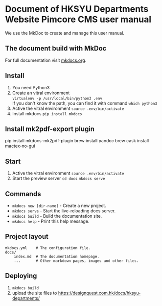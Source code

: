 # Document of HKSYU Departments Website Pimcore CMS user manual
We use the MkDoc to create and manage this user manual.

## The document build with MkDoc
For full documentation visit [mkdocs.org](http://mkdocs.org).

## Install
1. You need Python3
2. Create an vitral environment\
   `virtualenv -p /usr/local/bin/python3 .env`\
   If you don't know the path, you can find it with command `which python3`
3. Active the vitral environment
   `source .env/bin/activate`
4. Install mkdocs
   `pip install mkdocs`

## Install mk2pdf-export plugin
   pip install mkdocs-mk2pdf-plugin
   brew install pandoc
   brew cask install mactex-no-gui

## Start
1. Active the vitral environment
   `source .env/bin/activate`
2. Start the preview server
   `cd docs`
   `mkdocs serve`

## Commands

* `mkdocs new [dir-name]` - Create a new project.
* `mkdocs serve` - Start the live-reloading docs server.
* `mkdocs build` - Build the documentation site.
* `mkdocs help` - Print this help message.

## Project layout

    mkdocs.yml    # The configuration file.
    docs/
        index.md  # The documentation homepage.
        ...       # Other markdown pages, images and other files.

## Deploying
1.  `mkdocs build`
2.  upload the site files to https://designquest.com.hk/docs/hksyu-departments/
